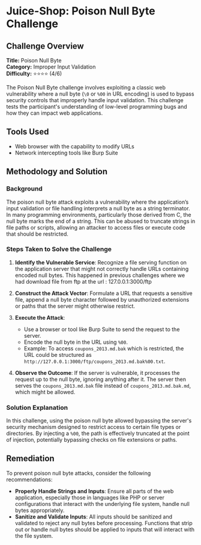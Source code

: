# Juice-Shop: Poison Null Byte Challenge

## Challenge Overview

**Title:** Poison Null Byte\
**Category:** Improper Input Validation\
**Difficulty:** ⭐⭐⭐⭐ (4/6)

The Poison Null Byte challenge involves exploiting a classic web vulnerability where a null byte (`\0` or `%00` in URL encoding) is used to bypass security controls that improperly handle input validation. This challenge tests the participant's understanding of low-level programming bugs and how they can impact web applications.

## Tools Used

- Web browser with the capability to modify URLs
- Network intercepting tools like Burp Suite

## Methodology and Solution

### Background

The poison null byte attack exploits a vulnerability where the application’s input validation or file handling interprets a null byte as a string terminator. In many programming environments, particularly those derived from C, the null byte marks the end of a string. This can be abused to truncate strings in file paths or scripts, allowing an attacker to access files or execute code that should be restricted.

### Steps Taken to Solve the Challenge

1. **Identify the Vulnerable Service**: Recognize a file serving function on the application server that might not correctly handle URLs containing encoded null bytes. This happened in previous challenges where we had download file from ftp at the url : 127.0.0.1:3000/ftp

2. **Construct the Attack Vector**: Formulate a URL that requests a sensitive file, append a null byte character followed by unauthorized extensions or paths that the server might otherwise restrict.

3. **Execute the Attack**:
   - Use a browser or tool like Burp Suite to send the request to the server.
   - Encode the null byte in the URL using `%00`.
   - Example: To access `coupons_2013.md.bak` which is restricted, the URL could be structured as `http://127.0.0.1:3000/ftp/coupons_2013.md.bak%00.txt`.

4. **Observe the Outcome**: If the server is vulnerable, it processes the request up to the null byte, ignoring anything after it. The server then serves the `coupons_2013.md.bak` file instead of `coupons_2013.md.bak.md`, which might be allowed.

### Solution Explanation

In this challenge, using the poison null byte allowed bypassing the server's security mechanism designed to restrict access to certain file types or directories. By injecting a `%00`, the path is effectively truncated at the point of injection, potentially bypassing checks on file extensions or paths.

## Remediation

To prevent poison null byte attacks, consider the following recommendations:

- **Properly Handle Strings and Inputs**: Ensure all parts of the web application, especially those in languages like PHP or server configurations that interact with the underlying file system, handle null bytes appropriately.
- **Sanitize and Validate Inputs**: All inputs should be sanitized and validated to reject any null bytes before processing. Functions that strip out or handle null bytes should be applied to inputs that will interact with the file system.
